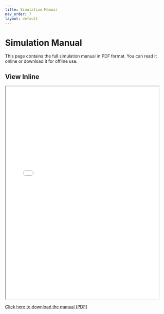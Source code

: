 ```yaml
---
title: Simulation Manual
nav_order: 7
layout: default
---
```


# Simulation Manual

This page contains the full simulation manual in PDF format. You can read it online or download it for offline use.

## View Inline

<iframe src="/assets/images/simulation-manual.pdf" width="100%" height="700px">
  Your browser does not support PDF viewing. You can download it instead:
  <a href="/assets/images/simulation-manual.pdf">Download PDF</a>.
</iframe>

[Click here to download the manual (PDF)](/assets/images/simulation-manual.pdf)

